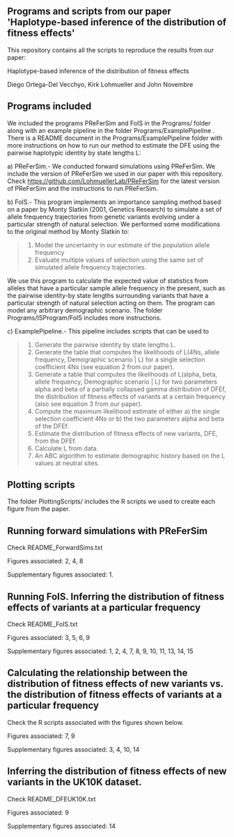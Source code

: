 ## Programs and scripts from our paper 'Haplotype-based inference of the distribution of fitness effects'

This repository contains all the scripts to reproduce the results from our paper:

Haplotype-based inference of the distribution of fitness effects

Diego Ortega-Del Vecchyo, Kirk Lohmueller and John Novembre

## Programs included

We included the programs PReFerSim and FoIS in the Programs/ folder along with an example pipeline in the folder Programs/ExamplePipeline . There is a README document in the Programs/ExamplePipeline folder with more instructions on how to run our method to estimate the DFE using the pairwise haplotypic identity by state lengths L:

a) PReFerSim.- We conducted forward simulations using PReFerSim. We include the version of PReFerSim we used in our paper with this repository. Check https://github.com/LohmuellerLab/PReFerSim for the latest version of PReFerSim and the instructions to run PReFerSim. <br>


b) FoIS.- This program implements an importance sampling method based on a paper by Monty Slatkin (2001, Genetics Research) to simulate a set of allele frequency trajectories from genetic variants evolving under a particular strength of natural selection.  We performed some modifications to the original method by Monty Slatkin to:
>  1)  Model the uncertainty in our estimate of the population allele frequency
>  2) Evaluate multiple values of selection using the same set of simulated allele frequency trajectories. <br>


We use this program to calculate the expected value of statistics from alleles that have a particular sample allele frequency in the present, such as the pairwise identity-by state lengths surrounding variants that have a particular strength of natural selection acting on them. The program can model any arbitrary demographic scenario. The folder Programs/ISProgram/FoIS includes more instructions. <br>


c) ExamplePipeline.- This pipeline includes scripts that can be used to
>  1) Generate the pairwise identity by state lengths L.
>  2) Generate the table that computes the likelihoods of L(4Ns, allele frequency, Demographic scenario | L) for a single selection coefficient 4Ns (see equation 2 from our paper).
>  3) Generate a table that computes the likelihoods of L(alpha, beta, allele frequency, Demographic scenario | L) for two parameters alpha and beta of a partially collapsed gamma distribution of DFEf, the distribution of fitness effects of variants at a certain frequency (also see equation 3 from our paper).
>  4) Compute the maximum likelihood estimate of either a) the single selection coefficient 4Ns or b) the two parameters alpha and beta of the DFEf.
>  5) Estimate the distribution of fitness effects of new variants, DFE, from the DFEf.
>  6) Calculate L from data.
>  7) An ABC algorithm to estimate demographic history based on the L values at neutral sites.

## Plotting scripts

The folder PlottingScripts/ includes the R scripts we used to create each figure from the paper.

## Running forward simulations with PReFerSim

Check README_ForwardSims.txt

Figures associated: 2, 4, 8

Supplementary figures associated: 1.

## Running FoIS. Inferring the distribution of fitness effects of variants at a particular frequency

Check README_FoIS.txt

Figures associated: 3, 5, 6, 9

Supplementary figures associated: 1, 2, 4, 7, 8, 9, 10, 11, 13, 14, 15

## Calculating the relationship between the distribution of fitness effects of new variants vs. the distribution of fitness effects of variants at a particular frequency

Check the R scripts associated with the figures shown below.

Figures associated: 7, 9

Supplementary figures associated: 3, 4, 10, 14

## Inferring the distribution of fitness effects of new variants in the UK10K dataset.

Check README_DFEUK10K.txt

Figures associated: 9

Supplementary figures associated: 14

